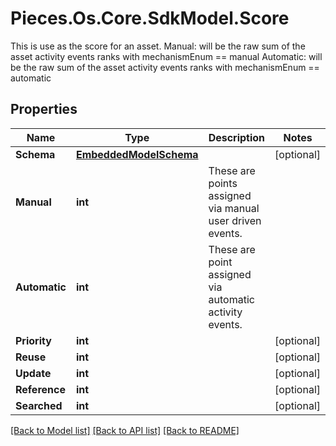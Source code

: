 # Pieces.Os.Core.SdkModel.Score
This is use as the score for an asset.  Manual: will be the raw sum of the asset activity events ranks with mechanismEnum == manual Automatic: will be the raw sum of the asset activity events ranks with mechanismEnum == automatic

## Properties

Name | Type | Description | Notes
------------ | ------------- | ------------- | -------------
**Schema** | [**EmbeddedModelSchema**](EmbeddedModelSchema.md) |  | [optional] 
**Manual** | **int** | These are points assigned via manual user driven events. | 
**Automatic** | **int** | These are point assigned via automatic activity events. | 
**Priority** | **int** |  | [optional] 
**Reuse** | **int** |  | [optional] 
**Update** | **int** |  | [optional] 
**Reference** | **int** |  | [optional] 
**Searched** | **int** |  | [optional] 

[[Back to Model list]](../README.md#documentation-for-models) [[Back to API list]](../README.md#documentation-for-api-endpoints) [[Back to README]](../README.md)

